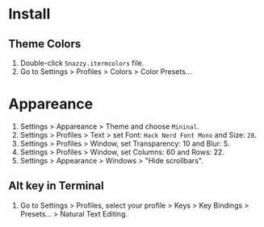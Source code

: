 # Install

## Theme Colors
1. Double-click `Snazzy.itermcolors` file.
1. Go to Settings > Profiles > Colors > Color Presets…

# Appareance
1. Settings > Appareance > Theme and choose `Mininal`.
1. Settings > Profiles > Text > set Font: `Hack Nerd Font Mono` and Size: `28`.
1. Settings > Profiles > Window, set Transparency: 10 and Blur: 5.
1. Settings > Profiles > Window, set Columns: 60 and Rows: 22.
1. Settings > Appearance > Windows > "Hide scrollbars".

## Alt key in Terminal
1. Go to Settings > Profiles, select your profile > Keys > Key Bindings > Presets... > Natural Text Editing.
